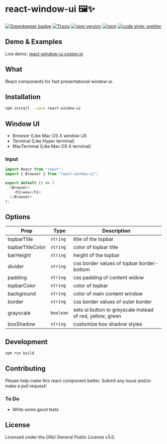 # react-window-ui 🖼✨

[![Greenkeeper badge](https://badges.greenkeeper.io/coston/react-window-ui.svg)](https://greenkeeper.io/)
[![Travis](https://img.shields.io/travis/coston/react-window-ui.svg)](https://travis-ci.org/coston/react-window-ui)
[![npm version](https://badge.fury.io/js/react-window-ui.svg)](https://www.npmjs.com/package/react-window-ui)
[![npm](https://img.shields.io/npm/dm/react-window-ui.svg)](https://www.npmjs.com/package/react-window-ui)
[![code style: prettier](https://img.shields.io/badge/code_style-prettier-ff69b4.svg)](https://prettier.io)

## Demo & Examples

Live demo: [react-window-ui.coston.io](https://react-window-ui.coston.io)

## What

React components for fast presentational window ui.

## Installation

```bash
npm install --save react-window-ui
```

## Window UI

- Browser (Like Mac OS X window UI)
- Terminal (Like Hyper terminal)
- MacTerminal (Like Mac OS X terminal)

### Input

```js
import React from "react";
import { Browser } from "react-window-ui";

export default () => (
  <Browser>
    <h1>wow</h1>
  </Browser>
);
```

## Options

| Prop        | Type      | Description                                               |
| ----------- | --------- | --------------------------------------------------------- |
| topbarTitle | `string`  | title of the topbar                                       |
| topbarTitleColor | `string` | color of topbar title                                 |
| barHeight   | `string`  | height of the topbar                                      |
| divider     | `string`  | css border values of topbar border-bottom                 |
| padding     | `string`  | css padding of content widow                              |
| topbarColor | `string`  | color of topbar                                           |
| background  | `string`  | color of main content window                              |
| border      | `string`  | css border values of outer border                         |
| grayscale   | `boolean` | sets ui button to greyscale instead of red, yellow, green |
| boxShadow   | `string`  | customize box shadow styles                               |

## Development

```bash
npm run build
```

## Contributing

Please help make this react component better. Submit any issue and/or make a pull request!

### To Do

- Write some good tests

## License

Licensed under the GNU General Public License v3.0.
